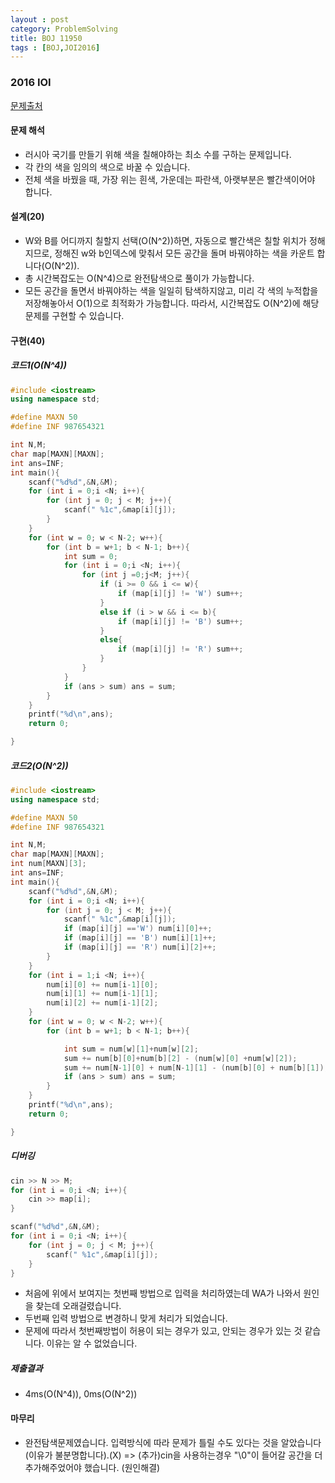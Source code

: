 ```yaml
---
layout : post
category: ProblemSolving
title: BOJ 11950
tags : [BOJ,JOI2016]
---
```

### 2016 IOI

[문제출처](https://www.acmicpc.net/problem/11950)

#### 문제 해석
  
- 러시아 국기를 만들기 위해 색을 칠해야하는 최소 수를 구하는 문제입니다.
- 각 칸의 색을 임의의 색으로 바꿀 수 있습니다.
- 전체 색을 바꿨을 때, 가장 위는 흰색, 가운데는 파란색, 아랫부분은 빨간색이어야 합니다.

#### 설계(20)

- W와 B를 어디까지 칠할지 선택(O(N^2))하면, 자동으로 빨간색은 칠할 위치가 정해지므로, 정해진 w와 b인덱스에 맞춰서 모든 공간을 돌며 바꿔야하는 색을 카운트 합니다(O(N^2)).
- 총 시간복잡도는 O(N^4)으로 완전탐색으로 풀이가 가능합니다.
- 모든 공간을 돌면서 바꿔야하는 색을 일일히 탐색하지않고, 미리 각 색의 누적합을 저장해놓아서 O(1)으로 최적화가 가능합니다. 따라서, 시간복잡도 O(N^2)에 해당 문제를 구현할 수 있습니다.

#### 구현(40)

##### 코드1(O(N^4))

```cpp
#include <iostream>
using namespace std;

#define MAXN 50
#define INF 987654321

int N,M;
char map[MAXN][MAXN];
int ans=INF;
int main(){
    scanf("%d%d",&N,&M);
    for (int i = 0;i <N; i++){
        for (int j = 0; j < M; j++){
            scanf(" %1c",&map[i][j]);
        }
    }
    for (int w = 0; w < N-2; w++){
        for (int b = w+1; b < N-1; b++){
            int sum = 0;
            for (int i = 0;i <N; i++){
                for (int j =0;j<M; j++){
                    if (i >= 0 && i <= w){
                        if (map[i][j] != 'W') sum++;
                    }
                    else if (i > w && i <= b){
                        if (map[i][j] != 'B') sum++;
                    }
                    else{
                        if (map[i][j] != 'R') sum++;
                    }
                }
            }
            if (ans > sum) ans = sum;
        }
    }
    printf("%d\n",ans);
    return 0;

}
```

##### 코드2(O(N^2))

```cpp
#include <iostream>
using namespace std;

#define MAXN 50
#define INF 987654321

int N,M;
char map[MAXN][MAXN];
int num[MAXN][3];
int ans=INF;
int main(){
    scanf("%d%d",&N,&M);
    for (int i = 0;i <N; i++){
        for (int j = 0; j < M; j++){
            scanf(" %1c",&map[i][j]);
            if (map[i][j] =='W') num[i][0]++;
            if (map[i][j] == 'B') num[i][1]++;
            if (map[i][j] == 'R') num[i][2]++;
        }
    }
    for (int i = 1;i <N; i++){
        num[i][0] += num[i-1][0];
        num[i][1] += num[i-1][1];
        num[i][2] += num[i-1][2];
    }
    for (int w = 0; w < N-2; w++){
        for (int b = w+1; b < N-1; b++){

            int sum = num[w][1]+num[w][2];
            sum += num[b][0]+num[b][2] - (num[w][0] +num[w][2]);
            sum += num[N-1][0] + num[N-1][1] - (num[b][0] + num[b][1]);
            if (ans > sum) ans = sum;
        }
    }
    printf("%d\n",ans);
    return 0;

}
```

##### 디버깅

```cpp
cin >> N >> M;
for (int i = 0;i <N; i++){
    cin >> map[i];
}

scanf("%d%d",&N,&M);
for (int i = 0;i <N; i++){
    for (int j = 0; j < M; j++){
        scanf(" %1c",&map[i][j]);
    }
}
```

- 처음에 위에서 보여지는 첫번째 방법으로 입력을 처리하였는데 WA가 나와서 원인을 찾는데 오래걸렸습니다.
- 두번째 입력 방법으로 변경하니 맞게 처리가 되었습니다.
- 문제에 따라서 첫번째방법이 허용이 되는 경우가 있고, 안되는 경우가 있는 것 같습니다. 이유는 알 수 없었습니다.

##### 제출결과

- 4ms(O(N^4)), 0ms(O(N^2))

#### 마무리

- 완전탐색문제였습니다. 입력방식에 따라 문제가 틀릴 수도 있다는 것을 알았습니다(이유가 불분명합니다).(X)
=> (추가)cin을 사용하는경우 "\0"이 들어갈 공간을 더 추가해주었어야 했습니다. (원인해결)
